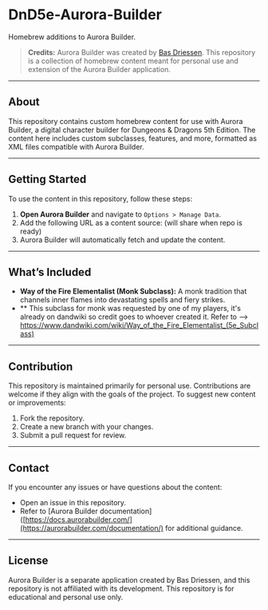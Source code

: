# DnD5e-Aurora-Builder

Homebrew additions to Aurora Builder.

> **Credits:** Aurora Builder was created by [Bas Driessen](https://aurorabuilder.com/). This repository is a collection of homebrew content meant for personal use and extension of the Aurora Builder application.

---

## About

This repository contains custom homebrew content for use with Aurora Builder, a digital character builder for Dungeons & Dragons 5th Edition. The content here includes custom subclasses, features, and more, formatted as XML files compatible with Aurora Builder.

---

## Getting Started

To use the content in this repository, follow these steps:

1. **Open Aurora Builder** and navigate to `Options > Manage Data`.
2. Add the following URL as a content source: (will share when repo is ready)
3. Aurora Builder will automatically fetch and update the content.

---

## What’s Included

- **Way of the Fire Elementalist (Monk Subclass):** A monk tradition that channels inner flames into devastating spells and fiery strikes.
- ** This subclass for monk was requested by one of my players, it's already on dandwiki so credit goes to whoever created it. Refer to --> https://www.dandwiki.com/wiki/Way_of_the_Fire_Elementalist_(5e_Subclass)

---

## Contribution

This repository is maintained primarily for personal use. Contributions are welcome if they align with the goals of the project. To suggest new content or improvements:

1. Fork the repository.
2. Create a new branch with your changes.
3. Submit a pull request for review.

---

## Contact

If you encounter any issues or have questions about the content:
- Open an issue in this repository.
- Refer to [Aurora Builder documentation]([https://docs.aurorabuilder.com/](https://aurorabuilder.com/documentation/) for additional guidance.

---

## License

Aurora Builder is a separate application created by Bas Driessen, and this repository is not affiliated with its development. This repository is for educational and personal use only.
